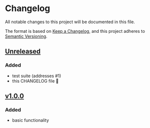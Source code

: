 # Changelog

All notable changes to this project will be documented in this file.

The format is based on [Keep a Changelog](https://keepachangelog.com/en/1.1.0/), and this project adheres to [Semantic Versioning](https://semver.org/spec/v2.0.0.html).


## [Unreleased]

### Added

* test suite (addresses #1)
* this CHANGELOG file 🤘


## [v1.0.0]

### Added

* basic functionality


[Unreleased]: https://github.com/kglw-dot-net/bot-bluesky-live/compare/v1.0.0...HEAD
[v1.0.0]: https://github.com/kglw-dot-net/bot-bluesky-live/releases/tag/v1.0.0
